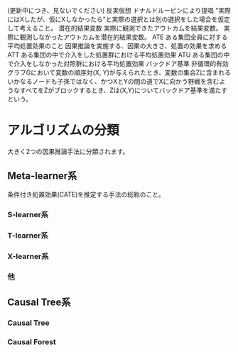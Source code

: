 (更新中につき、見ないでください)
反実仮想
ドナルドルービンにより提唱
"実際にはXしたが、仮にXしなかったら"と実際の選択とは別の選択をした場合を仮定して考えること。
潜在的結果変数
実際に観測できたアウトカムを結果変数。
実際に観測しなかったアウトカムを潜在的結果変数。
ATE
ある集団全員に対する平均処置効果のこと
因果推論を実施する、因果の大きさ、処置の効果を求める
ATT
ある集団の中で介入をした処置群における平均処置効果
ATU
ある集団の中で介入をしなかった対照群における平均処置効果
バックドア基準
非循環的有効グラフGにおいて変数の順序対(X, Y)が与えられたとき、変数の集合Zに含まれるいかなるノードも子孫ではなく、かつXとYの間の道でXに向かう野戦を含むようなすべてをZがブロックするとき、Zは(X,Y)についてバックドア基準を満たすという。
# アルゴリズムの分類
大きく2つの因果推論手法に分類されます。
## Meta-learner系  
条件付き処置効果(CATE)を推定する手法の総称のこと。
### S-learner系
### T-learner系
### X-learner系
### 他
## Causal Tree系
### Causal Tree
### Causal Forest

